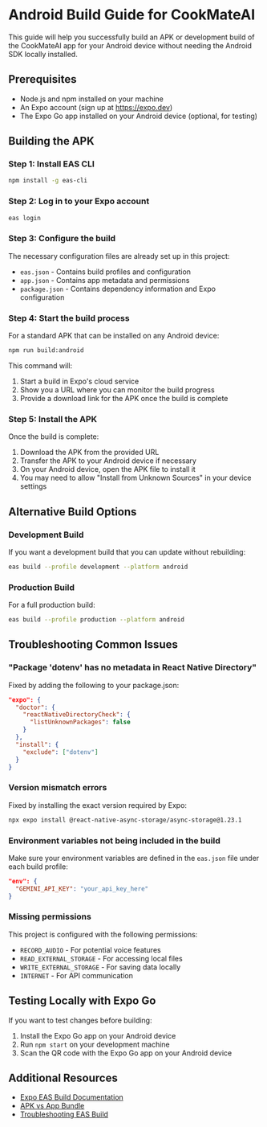 # Android Build Guide for CookMateAI

This guide will help you successfully build an APK or development build of the CookMateAI app for your Android device without needing the Android SDK locally installed.

## Prerequisites

- Node.js and npm installed on your machine
- An Expo account (sign up at https://expo.dev)
- The Expo Go app installed on your Android device (optional, for testing)

## Building the APK

### Step 1: Install EAS CLI

```bash
npm install -g eas-cli
```

### Step 2: Log in to your Expo account

```bash
eas login
```

### Step 3: Configure the build

The necessary configuration files are already set up in this project:
- `eas.json` - Contains build profiles and configuration
- `app.json` - Contains app metadata and permissions
- `package.json` - Contains dependency information and Expo configuration

### Step 4: Start the build process

For a standard APK that can be installed on any Android device:

```bash
npm run build:android
```

This command will:
1. Start a build in Expo's cloud service
2. Show you a URL where you can monitor the build progress
3. Provide a download link for the APK once the build is complete

### Step 5: Install the APK

Once the build is complete:
1. Download the APK from the provided URL
2. Transfer the APK to your Android device if necessary
3. On your Android device, open the APK file to install it
4. You may need to allow "Install from Unknown Sources" in your device settings

## Alternative Build Options

### Development Build

If you want a development build that you can update without rebuilding:

```bash
eas build --profile development --platform android
```

### Production Build

For a full production build:

```bash
eas build --profile production --platform android
```

## Troubleshooting Common Issues

### "Package 'dotenv' has no metadata in React Native Directory"

Fixed by adding the following to your package.json:
```json
"expo": {
  "doctor": {
    "reactNativeDirectoryCheck": {
      "listUnknownPackages": false
    }
  },
  "install": {
    "exclude": ["dotenv"]
  }
}
```

### Version mismatch errors

Fixed by installing the exact version required by Expo:
```bash
npx expo install @react-native-async-storage/async-storage@1.23.1
```

### Environment variables not being included in the build

Make sure your environment variables are defined in the `eas.json` file under each build profile:
```json
"env": {
  "GEMINI_API_KEY": "your_api_key_here"
}
```

### Missing permissions

This project is configured with the following permissions:
- `RECORD_AUDIO` - For potential voice features
- `READ_EXTERNAL_STORAGE` - For accessing local files
- `WRITE_EXTERNAL_STORAGE` - For saving data locally
- `INTERNET` - For API communication

## Testing Locally with Expo Go

If you want to test changes before building:

1. Install the Expo Go app on your Android device
2. Run `npm start` on your development machine
3. Scan the QR code with the Expo Go app on your Android device

## Additional Resources

- [Expo EAS Build Documentation](https://docs.expo.dev/build/introduction/)
- [APK vs App Bundle](https://docs.expo.dev/build-reference/apk/)
- [Troubleshooting EAS Build](https://docs.expo.dev/build/troubleshooting/)